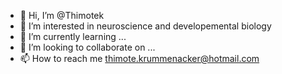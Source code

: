 - 👋 Hi, I’m @Thimotek
- 👀 I’m interested in neuroscience and developemental biology
- 🌱 I’m currently learning ...
- 💞️ I’m looking to collaborate on ...
- 📫 How to reach me thimote.krummenacker@hotmail.com
<!---
Thimotek/Thimotek is a ✨ special ✨ repository because its `README.md` (this file) appears on your GitHub profile.
You can click the Preview link to take a look at your changes.
--->
